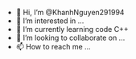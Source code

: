 - 👋 Hi, I’m @KhanhNguyen291994
- 👀 I’m interested in ...
- 🌱 I’m currently learning code C++
- 💞️ I’m looking to collaborate on ...
- 📫 How to reach me ...

<!---
KhanhNguyen291994/KhanhNguyen291994 is a ✨ special ✨ repository because its `README.md` (this file) appears on your GitHub profile.
You can click the Preview link to take a look at your changes.
--->
